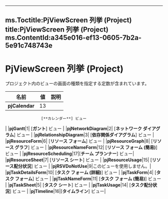 

---
ms.Toctitle:PjViewScreen 列挙 (Project)
title:PjViewScreen 列挙 (Project)
ms.ContentId:a345e016-ef13-0605-7b2a-5e91c748743e
---
# PjViewScreen 列挙 (Project)




プロジェクト内のビューの画面の種類を指定する定数が含まれています。

|**名前**|**値**|**説明**|
|---|---|---|
|**pjCalendar**|13|
					[**カレンダー**] ビュー
|
|**pjGantt**|1|
					[**ガント**] ビュー
|
|**pjNetworkDiagram**|2|
					[**ネットワーク ダイアグラム**] ビュー
|
|**pjRelationshipDiagram**|3|
					[**依存関係ダイアグラム**] ビュー
|
|**pjResourceForm**|6|
					[**リソース フォーム**] ビュー
|
|**pjResourceGraph**|8|
					[**リソース グラフ**] ビュー
|
|**pjResourceNameForm**|12|
					[**リソース フォーム (簡易)**] ビュー
|
|**pjResourceScheduling**|17|[**チーム プランナー**] ビュー|
|**pjResourceSheet**|7|
					[**リソース シート**] ビュー
|
|**pjResourceUsage**|15|
					[**リソース配分状況**] ビュー
|
|**pjRSVDoNotUse**|9|このビューを使用しません。|
|**pjTaskDetailsForm**|10|
					[**タスク フォーム (詳細)**] ビュー
|
|**pjTaskForm**|4|
					[**タスク フォーム**] ビュー
|
|**pjTaskNameForm**|11|
					[**タスク フォーム (簡易)**] ビュー
|
|**pjTaskSheet**|5|
					[**タスク シート**] ビュー
|
|**pjTaskUsage**|14|
					[**タスク配分状況**] ビュー
|
|**pjTimeline**|16|[**タイムライン**] ビュー|




